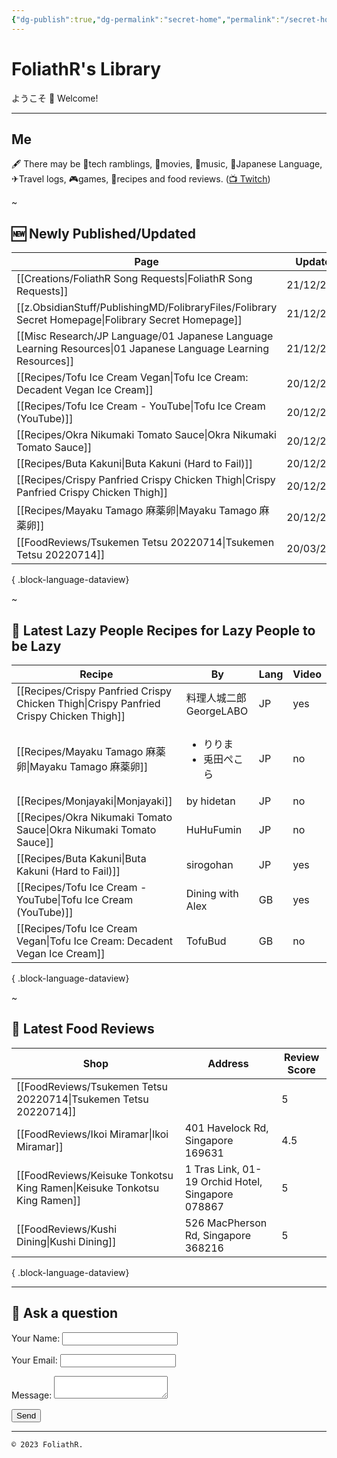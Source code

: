 ```yaml
---
{"dg-publish":true,"dg-permalink":"secret-home","permalink":"/secret-home/","noteIcon":""}
---
```



# FoliathR's Library
ようこそ 👋 Welcome! 

---
## Me
🖋  There may be 📱tech ramblings, 🎥movies, 🎵music, 🗾Japanese Language, ✈Travel logs, 🎮games, 🍙recipes and food reviews.
([📺 Twitch](https://twitch.tv/foliathr))

~
## 🆕 Newly Published/Updated

| Page                                                                                                              | Updated    | Category                                    | Lang |
| ----------------------------------------------------------------------------------------------------------------- | ---------- | ------------------------------------------- | ---- |
| [[Creations/FoliathR Song Requests\|FoliathR Song Requests]]                                                   | 21/12/2023 | Creations                                   | \-   |
| [[z.ObsidianStuff/PublishingMD/FolibraryFiles/Folibrary Secret Homepage\|Folibrary Secret Homepage]]           | 21/12/2023 | z.ObsidianStuff/PublishingMD/FolibraryFiles | \-   |
| [[Misc Research/JP Language/01 Japanese Language Learning Resources\|01 Japanese Language Learning Resources]] | 21/12/2023 | Misc Research/JP Language                   | \-   |
| [[Recipes/Tofu Ice Cream Vegan\|Tofu Ice Cream: Decadent Vegan Ice Cream]]                                     | 20/12/2023 | Recipes                                     | GB   |
| [[Recipes/Tofu Ice Cream - YouTube\|Tofu Ice Cream (YouTube)]]                                                 | 20/12/2023 | Recipes                                     | GB   |
| [[Recipes/Okra Nikumaki Tomato Sauce\|Okra Nikumaki Tomato Sauce]]                                             | 20/12/2023 | Recipes                                     | JP   |
| [[Recipes/Buta Kakuni\|Buta Kakuni (Hard to Fail)]]                                                            | 20/12/2023 | Recipes                                     | JP   |
| [[Recipes/Crispy Panfried Crispy Chicken Thigh\|Crispy Panfried Crispy Chicken Thigh]]                         | 20/12/2023 | Recipes                                     | JP   |
| [[Recipes/Mayaku Tamago 麻薬卵\|Mayaku Tamago 麻薬卵]]                                                               | 20/12/2023 | Recipes                                     | JP   |
| [[FoodReviews/Tsukemen Tetsu 20220714\|Tsukemen Tetsu 20220714]]                                               | 20/03/2023 | FoodReviews                                 | \-   |

{ .block-language-dataview}

~
## 🥄 Latest Lazy People Recipes for Lazy People to be Lazy

| Recipe                                                                                    | By                                  | Lang | Video |
| ----------------------------------------------------------------------------------------- | ----------------------------------- | ---- | ----- |
| [[Recipes/Crispy Panfried Crispy Chicken Thigh\|Crispy Panfried Crispy Chicken Thigh]] | 料理人城二郎 GeorgeLABO                   | JP   | yes   |
| [[Recipes/Mayaku Tamago 麻薬卵\|Mayaku Tamago 麻薬卵]]                                       | <ul><li>りりま</li><li>兎田ぺこら</li></ul> | JP   | no    |
| [[Recipes/Monjayaki\|Monjayaki]]                                                       | by hidetan                          | JP   | no    |
| [[Recipes/Okra Nikumaki Tomato Sauce\|Okra Nikumaki Tomato Sauce]]                     | HuHuFumin                           | JP   | no    |
| [[Recipes/Buta Kakuni\|Buta Kakuni (Hard to Fail)]]                                    | sirogohan                           | JP   | yes   |
| [[Recipes/Tofu Ice Cream - YouTube\|Tofu Ice Cream (YouTube)]]                         | Dining with Alex                    | GB   | yes   |
| [[Recipes/Tofu Ice Cream Vegan\|Tofu Ice Cream: Decadent Vegan Ice Cream]]             | TofuBud                             | GB   | no    |

{ .block-language-dataview}

~
## 🍜 Latest Food Reviews

| Shop                                                                        | Address                                           | Review Score |
| --------------------------------------------------------------------------- | ------------------------------------------------- | ------------ |
| [[FoodReviews/Tsukemen Tetsu 20220714\|Tsukemen Tetsu 20220714]]         |                                                   | 5            |
| [[FoodReviews/Ikoi Miramar\|Ikoi Miramar]]                               | 401 Havelock Rd, Singapore 169631                 | 4.5          |
| [[FoodReviews/Keisuke Tonkotsu King Ramen\|Keisuke Tonkotsu King Ramen]] | 1 Tras Link, 01-19 Orchid Hotel, Singapore 078867 | 5            |
| [[FoodReviews/Kushi Dining\|Kushi Dining]]                               | 526 MacPherson Rd, Singapore 368216               | 5            |

{ .block-language-dataview}

---
## 💬 Ask a question
<form name="contact" method="POST" data-netlify="true">
  <p>
    <label>Your Name: <input type="text" name="name" /></label>
  </p>
  <p>
    <label>Your Email: <input type="email" name="email" /></label>
  </p>
  <p>
    <label>Message: <textarea name="message"></textarea></label>
  </p>
  <p>
    <button type="submit">Send</button>
  </p>
</form>

---

`© 2023 FoliathR. `

